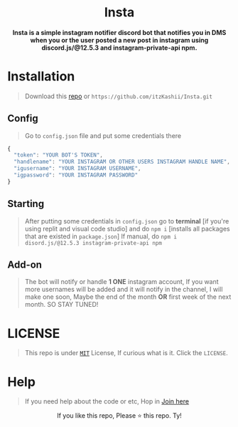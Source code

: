 <h1 align="center">Insta</h1>
<h4 align="center">Insta is a simple instagram notifier discord bot that notifies you in DMS when you or the user posted a new post in instagram using discord.js/@12.5.3 and instagram-private-api npm.</h4>

# Installation
>
> Download this [repo](https://github.com/itzKashii/Insta) or `https://github.com/itzKashii/Insta.git`

## Config
>
> Go to `config.json` file and put some credentials there
```js
{
  "token": "YOUR BOT'S TOKEN",
  "handlename": "YOUR INSTAGRAM OR OTHER USERS INSTAGRAM HANDLE NAME", // Handle name is your username
  "igusername": "YOUR INSTAGRAM USERNAME",
  "igpassword": "YOUR INSTAGRAM PASSWORD"
}
```

## Starting
>
> After putting some credentials in `config.json` go to **terminal** [if you're using replit and visual code studio]
> and do `npm i` [installs all packages that are existed in `package.json`]
> If manual, do `npm i disord.js/@12.5.3 instagram-private-api npm`


## Add-on
> 
> The bot will notify or handle **1 ONE** instagram account, If you want more usernames will be added and it will notify in the channel,
> I will make one soon, Maybe the end of the month **OR** first week of the next month.
> SO STAY TUNED!

# LICENSE
> This repo is under [`MIT`](https://github.com/itzKashii/Insta/blob/main/LICENSE) License, If curious what is it. Click the `LICENSE`.


# Help
> If you need help about the code or etc, Hop in [Join here](https://discord.gg/saike)

<footer align=center>
  If you like this repo, Please ⭐ this repo. Ty!
</footer>
